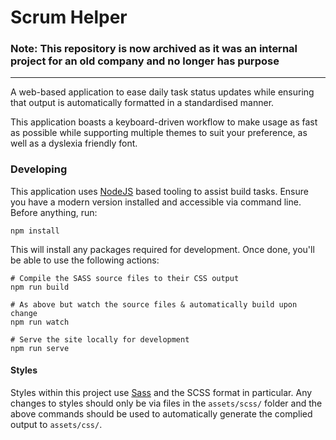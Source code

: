 # Scrum Helper

### Note: This repository is now archived as it was an internal project for an old company and no longer has purpose

---

A web-based application to ease daily task status updates while ensuring
that output is automatically formatted in a standardised manner.

This application boasts a keyboard-driven workflow to make usage as fast 
as possible while supporting multiple themes to suit your preference, as well as a dyslexia friendly font.

### Developing

This application uses [NodeJS](https://nodejs.org/en/) based tooling to
assist build tasks. Ensure you have a modern version installed and accessible via
command line. Before anything, run:

```shell
npm install
```

This will install any packages required for development. Once done, you'll
be able to use the following actions:

```shell
# Compile the SASS source files to their CSS output 
npm run build

# As above but watch the source files & automatically build upon change
npm run watch

# Serve the site locally for development
npm run serve
```

#### Styles

Styles within this project use [Sass](https://sass-lang.com/) and the SCSS format
in particular. Any changes to styles should only be via files in the `assets/scss/`
folder and the above commands should be used to automatically generate the complied
output to `assets/css/`.

